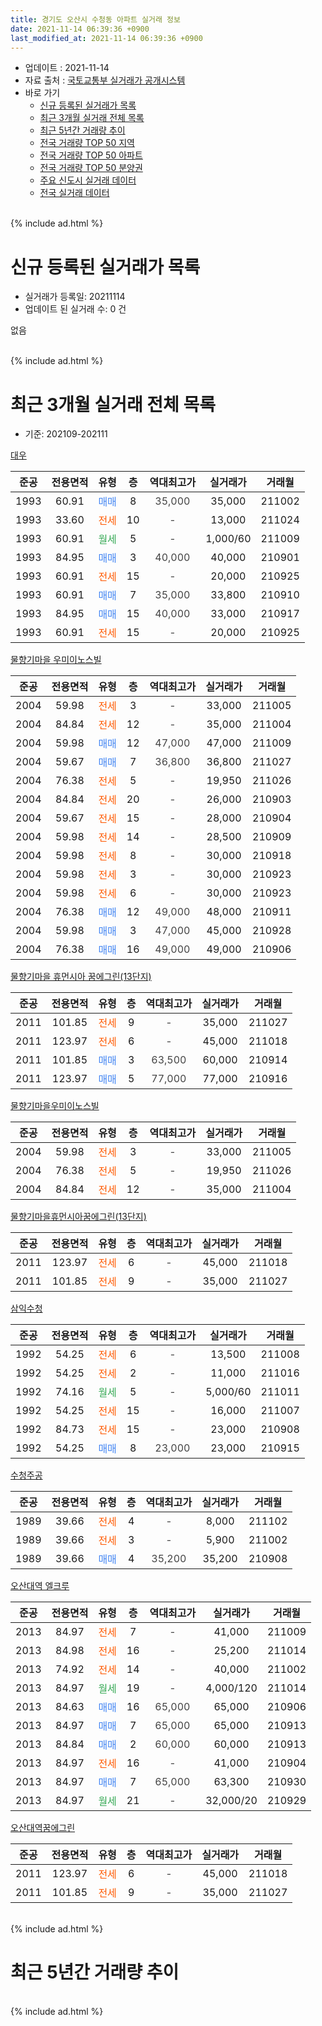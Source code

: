 ```yaml
---
title: 경기도 오산시 수청동 아파트 실거래 정보
date: 2021-11-14 06:39:36 +0900
last_modified_at: 2021-11-14 06:39:36 +0900
---
```


* 업데이트 : 2021-11-14
* 자료 출처 : [국토교통부 실거래가 공개시스템](http://rt.molit.go.kr)
* 바로 가기
    * [신규 등록된 실거래가 목록](#신규-등록된-실거래가-목록)
    * [최근 3개월 실거래 전체 목록](#최근-3개월-실거래-전체-목록)
    * [최근 5년간 거래량 추이](#최근-5년간-거래량-추이)
    * [전국 거래량 TOP 50 지역](https://inasie.github.io/apt-trade-info/최근-3개월-전국에서-가장-거래가-많이-발생한-지역)
    * [전국 거래량 TOP 50 아파트](https://inasie.github.io/apt-trade-info/최근-3개월-전국에서-가장-거래가-많이-발생한-아파트)
    * [전국 거래량 TOP 50 분양권](https://inasie.github.io/apt-trade-info/최근-3개월-전국에서-가장-거래가-많이-발생한-분양권)
    * [주요 신도시 실거래 데이터](https://inasie.github.io/apt-trade-info/주요-신도시)
    * [전국 실거래 데이터](https://inasie.github.io/apt-trade-info/전국)
<br>
{% include ad.html %}
<br>

# 신규 등록된 실거래가 목록
* 실거래가 등록일: 20211114
* 업데이트 된 실거래 수: 0 건

없음

<br>
{% include ad.html %}
<br>

# 최근 3개월 실거래 전체 목록
* 기준: 202109-202111


[대우](https://search.naver.com/search.naver?query=%EA%B2%BD%EA%B8%B0%EB%8F%84+%EC%98%A4%EC%82%B0%EC%8B%9C+%EC%88%98%EC%B2%AD%EB%8F%99+%EB%8C%80%EC%9A%B0)

|준공|전용면적|유형|층|역대최고가|실거래가|거래월|
|:---:|:---:|:---:|:---:|:---:|:---:|:---:|
|1993|60.91|<span style="color:#4285f3">매매</span>|8|<span style="color:#444444">35,000</span>|35,000|211002|
|1993|33.60|<span style="color:#ff5a00">전세</span>|10|<span style="color:#444444">-</span>|13,000|211024|
|1993|60.91|<span style="color:#34a853">월세</span>|5|<span style="color:#444444">-</span>|1,000/60|211009|
|1993|84.95|<span style="color:#4285f3">매매</span>|3|<span style="color:#444444">40,000</span>|40,000|210901|
|1993|60.91|<span style="color:#ff5a00">전세</span>|15|<span style="color:#444444">-</span>|20,000|210925|
|1993|60.91|<span style="color:#4285f3">매매</span>|7|<span style="color:#444444">35,000</span>|33,800|210910|
|1993|84.95|<span style="color:#4285f3">매매</span>|15|<span style="color:#444444">40,000</span>|33,000|210917|
|1993|60.91|<span style="color:#ff5a00">전세</span>|15|<span style="color:#444444">-</span>|20,000|210925|

[물향기마을 우미이노스빌](https://search.naver.com/search.naver?query=%EA%B2%BD%EA%B8%B0%EB%8F%84+%EC%98%A4%EC%82%B0%EC%8B%9C+%EC%88%98%EC%B2%AD%EB%8F%99+%EB%AC%BC%ED%96%A5%EA%B8%B0%EB%A7%88%EC%9D%84+%EC%9A%B0%EB%AF%B8%EC%9D%B4%EB%85%B8%EC%8A%A4%EB%B9%8C)

|준공|전용면적|유형|층|역대최고가|실거래가|거래월|
|:---:|:---:|:---:|:---:|:---:|:---:|:---:|
|2004|59.98|<span style="color:#ff5a00">전세</span>|3|<span style="color:#444444">-</span>|33,000|211005|
|2004|84.84|<span style="color:#ff5a00">전세</span>|12|<span style="color:#444444">-</span>|35,000|211004|
|2004|59.98|<span style="color:#4285f3">매매</span>|12|<span style="color:#444444">47,000</span>|47,000|211009|
|2004|59.67|<span style="color:#4285f3">매매</span>|7|<span style="color:#444444">36,800</span>|36,800|211027|
|2004|76.38|<span style="color:#ff5a00">전세</span>|5|<span style="color:#444444">-</span>|19,950|211026|
|2004|84.84|<span style="color:#ff5a00">전세</span>|20|<span style="color:#444444">-</span>|26,000|210903|
|2004|59.67|<span style="color:#ff5a00">전세</span>|15|<span style="color:#444444">-</span>|28,000|210904|
|2004|59.98|<span style="color:#ff5a00">전세</span>|14|<span style="color:#444444">-</span>|28,500|210909|
|2004|59.98|<span style="color:#ff5a00">전세</span>|8|<span style="color:#444444">-</span>|30,000|210918|
|2004|59.98|<span style="color:#ff5a00">전세</span>|3|<span style="color:#444444">-</span>|30,000|210923|
|2004|59.98|<span style="color:#ff5a00">전세</span>|6|<span style="color:#444444">-</span>|30,000|210923|
|2004|76.38|<span style="color:#4285f3">매매</span>|12|<span style="color:#444444">49,000</span>|48,000|210911|
|2004|59.98|<span style="color:#4285f3">매매</span>|3|<span style="color:#444444">47,000</span>|45,000|210928|
|2004|76.38|<span style="color:#4285f3">매매</span>|16|<span style="color:#444444">49,000</span>|49,000|210906|

[물향기마을 휴먼시아 꿈에그린(13단지)](https://search.naver.com/search.naver?query=%EA%B2%BD%EA%B8%B0%EB%8F%84+%EC%98%A4%EC%82%B0%EC%8B%9C+%EC%88%98%EC%B2%AD%EB%8F%99+%EB%AC%BC%ED%96%A5%EA%B8%B0%EB%A7%88%EC%9D%84+%ED%9C%B4%EB%A8%BC%EC%8B%9C%EC%95%84+%EA%BF%88%EC%97%90%EA%B7%B8%EB%A6%B0%2813%EB%8B%A8%EC%A7%80%29)

|준공|전용면적|유형|층|역대최고가|실거래가|거래월|
|:---:|:---:|:---:|:---:|:---:|:---:|:---:|
|2011|101.85|<span style="color:#ff5a00">전세</span>|9|<span style="color:#444444">-</span>|35,000|211027|
|2011|123.97|<span style="color:#ff5a00">전세</span>|6|<span style="color:#444444">-</span>|45,000|211018|
|2011|101.85|<span style="color:#4285f3">매매</span>|3|<span style="color:#444444">63,500</span>|60,000|210914|
|2011|123.97|<span style="color:#4285f3">매매</span>|5|<span style="color:#444444">77,000</span>|77,000|210916|

[물향기마을우미이노스빌](https://search.naver.com/search.naver?query=%EA%B2%BD%EA%B8%B0%EB%8F%84+%EC%98%A4%EC%82%B0%EC%8B%9C+%EC%88%98%EC%B2%AD%EB%8F%99+%EB%AC%BC%ED%96%A5%EA%B8%B0%EB%A7%88%EC%9D%84%EC%9A%B0%EB%AF%B8%EC%9D%B4%EB%85%B8%EC%8A%A4%EB%B9%8C)

|준공|전용면적|유형|층|역대최고가|실거래가|거래월|
|:---:|:---:|:---:|:---:|:---:|:---:|:---:|
|2004|59.98|<span style="color:#ff5a00">전세</span>|3|<span style="color:#444444">-</span>|33,000|211005|
|2004|76.38|<span style="color:#ff5a00">전세</span>|5|<span style="color:#444444">-</span>|19,950|211026|
|2004|84.84|<span style="color:#ff5a00">전세</span>|12|<span style="color:#444444">-</span>|35,000|211004|

[물향기마을휴먼시아꿈에그린(13단지)](https://search.naver.com/search.naver?query=%EA%B2%BD%EA%B8%B0%EB%8F%84+%EC%98%A4%EC%82%B0%EC%8B%9C+%EC%88%98%EC%B2%AD%EB%8F%99+%EB%AC%BC%ED%96%A5%EA%B8%B0%EB%A7%88%EC%9D%84%ED%9C%B4%EB%A8%BC%EC%8B%9C%EC%95%84%EA%BF%88%EC%97%90%EA%B7%B8%EB%A6%B0%2813%EB%8B%A8%EC%A7%80%29)

|준공|전용면적|유형|층|역대최고가|실거래가|거래월|
|:---:|:---:|:---:|:---:|:---:|:---:|:---:|
|2011|123.97|<span style="color:#ff5a00">전세</span>|6|<span style="color:#444444">-</span>|45,000|211018|
|2011|101.85|<span style="color:#ff5a00">전세</span>|9|<span style="color:#444444">-</span>|35,000|211027|

[삼익수청](https://search.naver.com/search.naver?query=%EA%B2%BD%EA%B8%B0%EB%8F%84+%EC%98%A4%EC%82%B0%EC%8B%9C+%EC%88%98%EC%B2%AD%EB%8F%99+%EC%82%BC%EC%9D%B5%EC%88%98%EC%B2%AD)

|준공|전용면적|유형|층|역대최고가|실거래가|거래월|
|:---:|:---:|:---:|:---:|:---:|:---:|:---:|
|1992|54.25|<span style="color:#ff5a00">전세</span>|6|<span style="color:#444444">-</span>|13,500|211008|
|1992|54.25|<span style="color:#ff5a00">전세</span>|2|<span style="color:#444444">-</span>|11,000|211016|
|1992|74.16|<span style="color:#34a853">월세</span>|5|<span style="color:#444444">-</span>|5,000/60|211011|
|1992|54.25|<span style="color:#ff5a00">전세</span>|15|<span style="color:#444444">-</span>|16,000|211007|
|1992|84.73|<span style="color:#ff5a00">전세</span>|15|<span style="color:#444444">-</span>|23,000|210908|
|1992|54.25|<span style="color:#4285f3">매매</span>|8|<span style="color:#444444">23,000</span>|23,000|210915|

[수청주공](https://search.naver.com/search.naver?query=%EA%B2%BD%EA%B8%B0%EB%8F%84+%EC%98%A4%EC%82%B0%EC%8B%9C+%EC%88%98%EC%B2%AD%EB%8F%99+%EC%88%98%EC%B2%AD%EC%A3%BC%EA%B3%B5)

|준공|전용면적|유형|층|역대최고가|실거래가|거래월|
|:---:|:---:|:---:|:---:|:---:|:---:|:---:|
|1989|39.66|<span style="color:#ff5a00">전세</span>|4|<span style="color:#444444">-</span>|8,000|211102|
|1989|39.66|<span style="color:#ff5a00">전세</span>|3|<span style="color:#444444">-</span>|5,900|211002|
|1989|39.66|<span style="color:#4285f3">매매</span>|4|<span style="color:#444444">35,200</span>|35,200|210908|

[오산대역 엘크루](https://search.naver.com/search.naver?query=%EA%B2%BD%EA%B8%B0%EB%8F%84+%EC%98%A4%EC%82%B0%EC%8B%9C+%EC%88%98%EC%B2%AD%EB%8F%99+%EC%98%A4%EC%82%B0%EB%8C%80%EC%97%AD+%EC%97%98%ED%81%AC%EB%A3%A8)

|준공|전용면적|유형|층|역대최고가|실거래가|거래월|
|:---:|:---:|:---:|:---:|:---:|:---:|:---:|
|2013|84.97|<span style="color:#ff5a00">전세</span>|7|<span style="color:#444444">-</span>|41,000|211009|
|2013|84.98|<span style="color:#ff5a00">전세</span>|16|<span style="color:#444444">-</span>|25,200|211014|
|2013|74.92|<span style="color:#ff5a00">전세</span>|14|<span style="color:#444444">-</span>|40,000|211002|
|2013|84.97|<span style="color:#34a853">월세</span>|19|<span style="color:#444444">-</span>|4,000/120|211014|
|2013|84.63|<span style="color:#4285f3">매매</span>|16|<span style="color:#444444">65,000</span>|65,000|210906|
|2013|84.97|<span style="color:#4285f3">매매</span>|7|<span style="color:#444444">65,000</span>|65,000|210913|
|2013|84.84|<span style="color:#4285f3">매매</span>|2|<span style="color:#444444">60,000</span>|60,000|210913|
|2013|84.97|<span style="color:#ff5a00">전세</span>|16|<span style="color:#444444">-</span>|41,000|210904|
|2013|84.97|<span style="color:#4285f3">매매</span>|7|<span style="color:#444444">65,000</span>|63,300|210930|
|2013|84.97|<span style="color:#34a853">월세</span>|21|<span style="color:#444444">-</span>|32,000/20|210929|


<script async src="//pagead2.googlesyndication.com/pagead/js/adsbygoogle.js"></script>
<!-- 기본 -->
<ins class="adsbygoogle"
     style="display:block"
     data-ad-client="ca-pub-2446590836940007"
     data-ad-slot="1659523306"
     data-ad-format="auto"
     data-full-width-responsive="true"></ins>
<script>
(adsbygoogle = window.adsbygoogle || []).push({});
</script>


[오산대역꿈에그린](https://search.naver.com/search.naver?query=%EA%B2%BD%EA%B8%B0%EB%8F%84+%EC%98%A4%EC%82%B0%EC%8B%9C+%EC%88%98%EC%B2%AD%EB%8F%99+%EC%98%A4%EC%82%B0%EB%8C%80%EC%97%AD%EA%BF%88%EC%97%90%EA%B7%B8%EB%A6%B0)

|준공|전용면적|유형|층|역대최고가|실거래가|거래월|
|:---:|:---:|:---:|:---:|:---:|:---:|:---:|
|2011|123.97|<span style="color:#ff5a00">전세</span>|6|<span style="color:#444444">-</span>|45,000|211018|
|2011|101.85|<span style="color:#ff5a00">전세</span>|9|<span style="color:#444444">-</span>|35,000|211027|


<br>
{% include ad.html %}
<br>

# 최근 5년간 거래량 추이


<div style="width:100%;">
    <canvas id="deal_progress" height="200"></canvas>
</div>

<script>
new Chart(document.getElementById("deal_progress"), {
    type: 'line',
    data: {
        labels: ['201611','201612','201701','201702','201703','201704','201705','201706','201707','201708','201709','201710','201711','201712','201801','201802','201803','201804','201805','201806','201807','201808','201809','201810','201811','201812','201901','201902','201903','201904','201905','201906','201907','201908','201909','201910','201911','201912','202001','202002','202003','202004','202005','202006','202007','202008','202009','202010','202011','202012','202101','202102','202103','202104','202105','202106','202107','202108','202109','202110','202111'],
        datasets: [{
            label: '매매',
            pointRadius: 1,
            data: [21, 22, 11, 16, 27, 14, 21, 26, 15, 30, 16, 16, 17, 16, 20, 14, 13, 12, 17, 26, 26, 16, 21, 22, 17, 12, 11, 10, 15, 15, 7, 8, 20, 28, 22, 28, 24, 39, 49, 147, 71, 51, 47, 74, 34, 27, 42, 24, 16, 54, 14, 16, 28, 70, 45, 6, 24, 11, 14, 3, 0],
            borderColor: "rgba(255, 201, 14, 1)",
            backgroundColor: "rgba(255, 201, 14, 0.5)",
            fill: false,
            lineTension: 0
        },{
            label: '전월세',
            pointRadius: 1,
            data: [15, 13, 11, 12, 19, 14, 11, 14, 11, 16, 8, 9, 10, 16, 15, 8, 12, 15, 8, 12, 8, 8, 6, 5, 3, 9, 10, 3, 10, 7, 10, 10, 8, 9, 17, 10, 9, 8, 14, 22, 28, 24, 15, 32, 18, 46, 16, 12, 5, 7, 14, 7, 12, 21, 29, 9, 17, 16, 11, 23, 1],
            borderColor: "rgba(0, 141, 185, 1)",
            backgroundColor: "rgba(0, 141, 185, 0.5)",
            fill: false,
            lineTension: 0
        }
        ]
    },
    options: {
        responsive: true,
        title: {
            display: false
        },
        tooltips: {
            mode: 'index',
            intersect: false
        },
        hover: {
            mode: 'nearest',
            intersect: true
        },
        scales: {
            xAxes: [{
                display: true,
                scaleLabel: {
                    display: true,
                    labelString: '년/월'
                }
            }],
            yAxes: [{
                display: true,
                ticks: {
                    suggestedMin: 0,
                },
                scaleLabel: {
                    display: true,
                    labelString: '실거래 수'
                }
            }]
        }
    }
});

</script>


<br>
{% include ad.html %}
<br>

